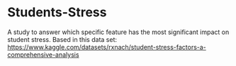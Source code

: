 # Students-Stress
A study to answer which specific feature has the most significant impact on student stress. Based in this data set: https://www.kaggle.com/datasets/rxnach/student-stress-factors-a-comprehensive-analysis
